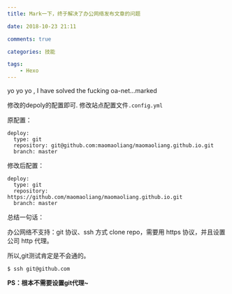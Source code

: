 ```yaml
---
title: Mark一下，终于解决了办公网络发布文章的问题

date: 2018-10-23 21:11

comments: true

categories: 技能

tags: 
	- Hexo
---
```


yo yo yo ,  I have solved the fucking oa-net...marked

<!--more-->

修改的depoly的配置即可. 修改站点配置文件`.config.yml`

原配置：

```code
deploy:
  type: git
  repository: git@github.com:maomaoliang/maomaoliang.github.io.git
  branch: master
```

修改后配置：

```code
deploy:
  type: git
  repository:  https://github.com/maomaoliang/maomaoliang.github.io.git
  branch: master
```

总结一句话：

办公网络不支持：git 协议、ssh 方式 clone repo，需要用 https 协议，并且设置公司 http 代理。

所以,git测试肯定是不会通的。

```code
$ ssh git@github.com
```

**PS：根本不需要设置git代理~**